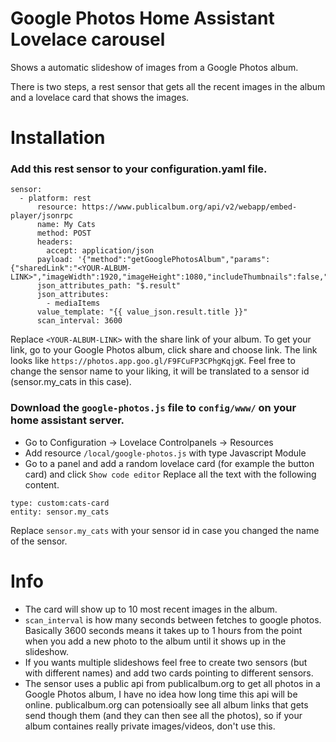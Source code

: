 # Google Photos Home Assistant Lovelace carousel
Shows a automatic slideshow of images from a Google Photos album.

There is two steps, a rest sensor that gets all the recent images in the album and a lovelace card that shows the images.

# Installation
### Add this rest sensor to your configuration.yaml file.
```
sensor:
  - platform: rest
      resource: https://www.publicalbum.org/api/v2/webapp/embed-player/jsonrpc
      name: My Cats
      method: POST
      headers:
        accept: application/json
      payload: '{"method":"getGooglePhotosAlbum","params":{"sharedLink":"<YOUR-ALBUM-LINK>","imageWidth":1920,"imageHeight":1080,"includeThumbnails":false,"videoQuality":"1080p","attachMetadata":false},"id":1}'
      json_attributes_path: "$.result"
      json_attributes:
        - mediaItems
      value_template: "{{ value_json.result.title }}"
      scan_interval: 3600
```
Replace `<YOUR-ALBUM-LINK>` with the share link of your album. To get your link, go to your Google Photos album, click share and choose link. The link looks like `https://photos.app.goo.gl/F9FCuFP3CPhgKqjgK`. Feel free to change the sensor name to your liking, it will be translated to a sensor id (sensor.my_cats in this case).

### Download the `google-photos.js` file to `config/www/` on your home assistant server.
- Go to Configuration -> Lovelace Controlpanels -> Resources
- Add resource `/local/google-photos.js` with type Javascript Module
- Go to a panel and add a random lovelace card (for example the button card) and click `Show code editor`
Replace all the text with the following content.
```
type: custom:cats-card
entity: sensor.my_cats
```
Replace `sensor.my_cats` with your sensor id in case you changed the name of the sensor.

# Info
- The card will show up to 10 most recent images in the album.
- `scan_interval` is how many seconds between fetches to google photos. Basically 3600 seconds means it takes up to 1 hours from the point when you add a new photo to the album until it shows up in the slideshow.
- If you wants multiple slideshows feel free to create two sensors (but with different names) and add two cards pointing to different sensors.
- The sensor uses a public api from publicalbum.org to get all photos in a Google Photos album, I have no idea how long time this api will be online. publicalbum.org can potensioally see all album links that gets send though them (and they can then see all the photos), so if your album containes really private images/videos, don't use this.
